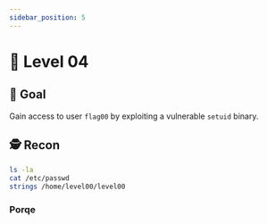 ```yaml
---
sidebar_position: 5
---
```


# 🧼 Level 04

## 🎯 Goal

Gain access to user `flag00` by exploiting a vulnerable `setuid` binary.

## 🕵️ Recon

```bash
ls -la
cat /etc/passwd
strings /home/level00/level00
```

### Porqe 